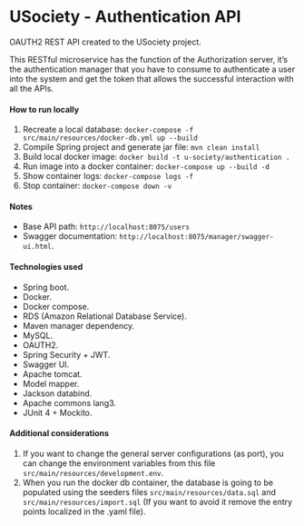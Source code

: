 # USociety - Authentication API
OAUTH2 REST API created to the USociety project.

This RESTful microservice has the function of the Authorization server, it’s the authentication manager that you have to consume to authenticate a user into the system and get the token that allows the successful interaction with all the APIs.

#### How to run locally

1. Recreate a local database: `docker-compose -f src/main/resources/docker-db.yml up --build`
2. Compile Spring project and generate jar file: `mvn clean install`
3. Build local docker image: `docker build -t u-society/authentication .`
4. Run image into a docker container: `docker-compose up --build -d`
5. Show container logs: `docker-compose logs -f`
6. Stop container: `docker-compose down -v`

#### Notes
- Base API path: `http://localhost:8075/users`
- Swagger documentation: `http://localhost:8075/manager/swagger-ui.html`.

#### Technologies used
- Spring boot.
- Docker.
- Docker compose.
- RDS (Amazon Relational Database Service).
- Maven manager dependency.
- MySQL.
- OAUTH2.
- Spring Security + JWT.
- Swagger UI.
- Apache tomcat.
- Model mapper.
- Jackson databind.
- Apache commons lang3.
- JUnit 4 + Mockito.


#### Additional considerations
1. If you want to change the general server configurations (as port), you can change the environment variables from this file `src/main/resources/development.env`.
2. When you run the docker db container, the database is going to be populated using the seeders files `src/main/resources/data.sql` and `src/main/resources/import.sql` (If you want to avoid it remove the entry points localized in the .yaml file). 
